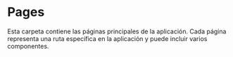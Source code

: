 # Pages

Esta carpeta contiene las páginas principales de la aplicación. Cada página representa una ruta específica en la aplicación y puede incluir varios componentes.
